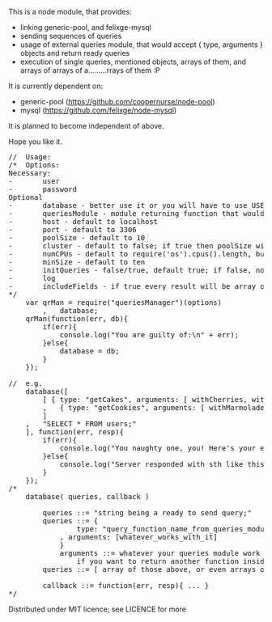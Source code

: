 This is a node module, that provides:
- linking generic-pool, and felixge-mysql
- sending sequences of queries
- usage of external queries module, that would accept { type, arguments } objects and return ready queries
- execution of single queries, mentioned objects, arrays of them, and arrays of arrays of a.........rrays of them :P

It is currently dependent on:
- generic-pool (https://github.com/coopernurse/node-pool)
- mysql (https://github.com/felixge/node-mysql)

It is planned to become independent of above.

Hope you like it.

<pre>
//	Usage:
/*	Options:
Necessary: 
-		user
-		password
Optional
-		database - better use it or you will have to use USE sth; as first query of each connection
-		queriesModule - module returning function that would return queries given (type, arguments); I strongly suggest to make use of it
-		host - default to localhost
-		port - default to 3306
-		poolSize - default to 10
-		cluster - default to false; if true then poolSize will be devided by numCPUs with minimal minSize || 10 value
-		numCPUs - default to require('os').cpus().length, but only if cluster is truthy
-		minSize - default to ten
-		initQueries - false/true, default true; if false, no initQueries will be executed on start
-		log
-		includeFields - if true every result will be array of[{ rows1, fields1 }, { rows2, fields2 }, ...] objects; otherwise it will be only [ rows1, rows2, rows3, ...]
*/
	var	qrMan = require("queriesManager")(options)
		,	database;
	qrMan(function(err, db){
		if(err){
			console.log("You are guilty of:\n" + err);
		}else{
			database = db;
		}
	});
	
//	e.g.
	database([
		[ { type: "getCakes", arguments: [ withCherries, withCockolate ] }
		,	{ type: "getCookies", arguments: [ withMarmolade, small, fresh ] }
		]
	,	"SELECT * FROM users;"
	], function(err, resp){
		if(err){
			console.log("You naughty one, you! Here's your error:\n" + err);
		}else{
			console.log("Server responded with sth like this:\n" + JSON.stringify(resp));
		}
	});
/*
	database( queries, callback )
		
		queries ::= "string being a ready to send query;"
		queries ::= {
				type: "query_function_name_from_queries_module"
			, arguments: [whatever_works_with_it]
			}
			arguments ::= whatever your queries module work with
				if you want to return another function inside, then you will of course have to route the arguments, but it's possible to for a function to return e.g. { type: "addUser", arguments: [arguments_from_outer_function] }, and all recursive processing will be done
		queries ::= [ array of those above, or even arrays of arrays of arrays of ... of arrays ... of those above ]
		
		callback ::= function(err, resp){ ... }
*/
</pre>

Distributed under MIT licence; see LICENCE for more
 
